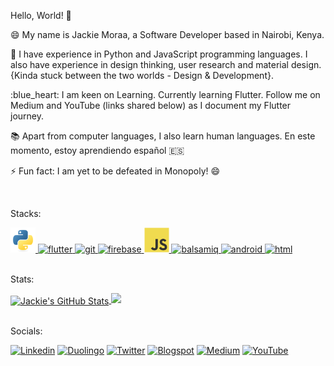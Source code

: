 Hello, World! 👋
<!-- Main content-->

<p>😄 My name is Jackie Moraa, a Software Developer based in Nairobi, Kenya.</p>
<p>🌱 I have experience in Python and JavaScript programming languages. I also have experience in design thinking, user research and material design. {Kinda stuck between the two worlds - Design & Development}.</p>
<p>:blue_heart: I am keen on Learning. Currently learning Flutter. Follow me on Medium and YouTube (links shared below) as I document my Flutter journey.</p>
<p>📚 Apart from computer languages, I also learn human languages. En este momento, estoy aprendiendo español 🇪🇸 </p>
<p>⚡ Fun fact: I am yet to be defeated in Monopoly! 😄</p>

</br>
<p> Stacks: </p>
<a href="https://www.python.org" target="_blank" rel="noreferrer"> <img src="https://raw.githubusercontent.com/devicons/devicon/master/icons/python/python-original.svg" alt="python" width="40" height="40"/> </a>
<a href="https://flutter.dev/" target="_blank" rel="noreferrer"> <img src="https://www.vectorlogo.zone/logos/flutterio/flutterio-icon.svg" alt="flutter" width="40" height="40"/> </a>
</a> <a href="https://github.com/" target="_blank" rel="noreferrer"> <img src="https://www.vectorlogo.zone/logos/github/github-tile.svg" alt="git" width="40" height="40"/>
<a href="https://firebase.google.com/" target="_blank" rel="noreferrer"> <img src="https://www.vectorlogo.zone/logos/firebase/firebase-icon.svg" alt="firebase" width="40" height="40"/> </a>
<a href="https://developer.mozilla.org/en-US/docs/Web/JavaScript" target="_blank" rel="noreferrer"> <img src="https://raw.githubusercontent.com/devicons/devicon/master/icons/javascript/javascript-original.svg" alt="javascript" width="40" height="40"/> </a> 
<a href="https://balsamiq.com/" target="_blank" rel="noreferrer"> <img src="https://www.vectorlogo.zone/logos/balsamiq/balsamiq-icon.svg" alt="balsamiq" width="40" height="40"/> </a>
<a href="https://developer.android.com/" target="_blank" rel="noreferrer"> <img src="https://www.vectorlogo.zone/logos/android/android-icon.svg" alt="android" width="40" height="40"/> </a>
<a href="https://www.w3schools.com/html/" target="_blank" rel="noreferrer"> <img src="https://www.vectorlogo.zone/logos/w3_html5/w3_html5-icon.svg" alt="html" width="40" height="40"/> </a>

</br>
</br>
<p> Stats: </p>
<!-- Activity stats-->
<a href="https://github.com/Kymoraa/Kymoraa">
  <img align="center" src="https://github-readme-stats.vercel.app/api?username=Kymoraa&show_icons=true&line_height=27&count_private=true&title_color=ffffff&text_color=c9cacc&icon_color=2bbc8a&bg_color=1d1f21" alt="Jackie's GitHub Stats" />
    <img height="180em" src="https://github-readme-stats.vercel.app/api/top-langs/?username=Kymoraa&layout=compact&langs_count=8&hide=HCL&theme=tokyonight"/>
</a>
</br>

<!-- <p><img align="center" src="https://github-readme-streak-stats.herokuapp.com/?user=kymoraa&" alt="kymoraa" /></p>
<br> -->
<!-- Github language stats-->
<!-- <img src="https://github-readme-stats-eight-theta.vercel.app/api/top-langs?username=kymoraa&show_icons=true&locale=en&layout=compact" alt="kymoraa"/> -->

</br>
<p> Socials: </p>

<!-- Social media badges-->
[![Linkedin](https://img.shields.io/badge/-LinkedIn-blue?style=flat&logo=Linkedin&logoColor=white)](https://www.linkedin.com/in/jackie-moraa-59786470/)
[![Duolingo](https://img.shields.io/badge/-Duolingo-green?style=flat&logo=Duolingo&logoColor=white)](https://www.duolingo.com/profile/JackieMoraa)
[![Twitter](https://img.shields.io/badge/-Twitter-blue?style=flat&logo=Twitter&logoColor=white)](https://twitter.com/kymoraa/)
[![Blogspot](https://img.shields.io/badge/-Blogspot-orange?style=flat&logo=Blogger&logoColor=white)](https://uxcanvas.blogspot.com/)
[![Medium](https://img.shields.io/badge/-Medium-white?style=flat&logo=Medium&logoColor=black)](https://kymoraa.medium.com/)
[![YouTube](https://img.shields.io/badge/-YouTube-red?style=flat&logo=YouTube&logoColor=white)](https://www.youtube.com/@FlutterSync)

</br>


<!-- Visitors stats-->
<!-- ![visitors](https://visitor-badge.glitch.me/badge?page_id=kymoraa.visitor-badge) -->


<!--
github-readme-stats
**Kymoraa/Kymoraa** is a ✨ _special_ ✨ repository because its `README.md` (this file) appears on your GitHub profile.

Here are some ideas to get you started:

- 🔭 I’m currently working on ...
- 🌱 I’m currently learning ...
- 👯 I’m looking to collaborate on ...
- 🤔 I’m looking for help with ...
- 💬 Ask me about ...
- 📫 How to reach me: ...
- 😄 Pronouns: ...
- ⚡ Fun fact: ...
--> 
